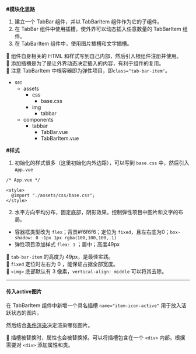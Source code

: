 **#模块化思路**
1. 建立一个 TabBar 组件，并以 TabBarItem 组件作为它的子组件。  
2. 在 TabBar 组件中使用插槽，使外界可以动态插入任意数量的 TabBarItem 组件。  
3. 在 TabBarItem 组件中，使用图片插槽和文字插槽。  
  
:palm_tree: 组件自身相关的 HTML 和样式写到自己内部，然后引入根组件注册并使用。  
:palm_tree: 添加插槽是为了是让外界动态决定插入的内容，有利于组件的复用。    
:palm_tree: 注意 TabBarItem 中根容器即为弹性项目，即`class="tab-bar-item"`。

- src
  + assets
    - css
      + base.css
    - img
      + tabbar
  + components
    - tabbar
      + TabBar.vue
      + TabBarItem.vue

**#样式**

1. 初始化的样式很多（这里初始化内外边距），可以写到 `base.css` 中，然后引入 `App.vue`  
```
/* App.vue */

<style>
  @import "./assets/css/base.css"; 
</style>
```

2. 水平方向平均分布，固定底部，阴影效果，控制弹性项目中图片和文字的布局。

  - 容器框类型改为 `flex`；背景#f6f6f6；定位为 `fixed`，且左右底为0；`box-shadow: 0 -1px 1px rgba(100,100,100,.1)`
  - 弹性项目添加样式 `flex: 1` ；居中；高度49px

:palm_tree: `tab-bar-item` 的高度为 49px，是最佳实践。  
:palm_tree: `fixed` 定位时左右为 0 ，能保证占据全部宽度。  
:palm_tree: `<img>` 底部默认有 3 像素，`vertical-align: middle` 可以将其去除。

----

#### 传入active图片  

在 TabBarItem 组件中新增一个具名插槽 `name="item-icon-active"` 用于放入活跃状态的图片。   

然后结合[条件渲染](#https://github.com/SpringLoach/Vue/blob/main/learning/section1.md#条件渲染)决定渲染哪张图片。  

:palm_tree: 插槽被替换时，属性也会被替换掉。可以将插槽包含在一个 `<div>` 内部，根据需要对 `<div>` 添加属性和类。  



